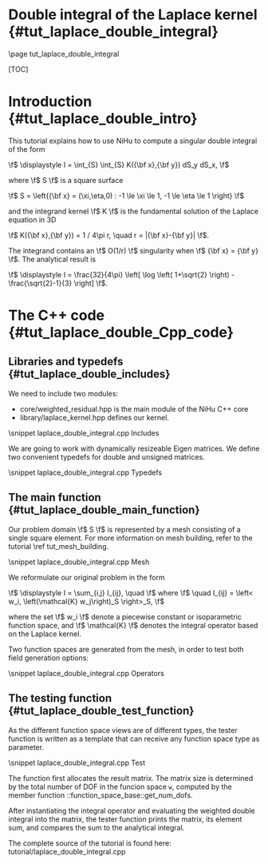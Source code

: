 Double integral of the Laplace kernel {#tut_laplace_double_integral}
=====================================

\page tut_laplace_double_integral

[Eigen]:http://eigen.tuxfamily.org/index.php?title=Main_Page

[TOC]

Introduction {#tut_laplace_double_intro}
============

This tutorial explains how to use NiHu to compute a singular double integral of the form

\f$
\displaystyle
I = \int_{S} \int_{S} K({\bf x},{\bf y}) dS_y dS_x,
\f$

where \f$ S \f$ is a square surface

\f$ S = \left\{{\bf x} = (\xi,\eta,0) : -1 \le \xi \le 1, -1 \le \eta \le 1 \right\} \f$

and the integrand kernel \f$ K \f$ is the fundamental solution of the Laplace equation in 3D

\f$ K({\bf x},{\bf y}) = 1 / 4\pi r, \quad r = |{\bf x}-{\bf y}| \f$.

The integrand contains an \f$ O(1/r) \f$ singularity when \f$ {\bf x} = {\bf y} \f$.
The analytical result is

\f$
\displaystyle
I = \frac{32}{4\pi} \left[ \log \left( 1+\sqrt{2} \right) - \frac{\sqrt{2}-1}{3} \right]
\f$.


The C++ code {#tut_laplace_double_Cpp_code}
============

Libraries and typedefs {#tut_laplace_double_includes}
----------------------

We need to include two modules:
- core/weighted_residual.hpp is the main module of the NiHu C++ core
- library/laplace_kernel.hpp defines our kernel.

\snippet laplace_double_integral.cpp Includes

We are going to work with dynamically resizeable Eigen matrices. We define two convenient typedefs for double and unsigned matrices.

\snippet laplace_double_integral.cpp Typedefs


The main function {#tut_laplace_double_main_function}
-----------------

Our problem domain \f$ S \f$ is represented by a mesh consisting of a single square element. For more information on mesh building, refer to the tutorial \ref tut_mesh_building.

\snippet laplace_double_integral.cpp Mesh

We reformulate our original problem in the form

\f$
\displaystyle
I = \sum_{i,j} I_{ij}, \quad 
\f$
where
\f$ 
\quad
I_{ij} = \left< w_i, \left(\mathcal{K} w_j\right)_S \right>_S,
\f$

where the set \f$ w_i \f$ denote a piecewise constant or isoparametric function space, and \f$ \mathcal{K} \f$ denotes the integral operator based on the Laplace kernel.

Two function spaces are generated from the mesh, in order to test both field generation options:

\snippet laplace_double_integral.cpp Operators


The testing function {#tut_laplace_double_test_function}
--------------------

As the different function space views are of different types, the tester function is written as a template that can receive any function space type as parameter.

\snippet laplace_double_integral.cpp Test

The function first allocates the result matrix. The matrix size is determined by the total number of DOF in the funcion space `w`, computed by the member function ::function_space_base::get_num_dofs.

After instantiating the integral operator and evaluating the weighted double integral into the matrix, the tester function prints the matrix, its element sum, and compares the sum to the analytical integral.

The complete source of the tutorial is found here: tutorial/laplace_double_integral.cpp

